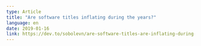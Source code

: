 ```yaml
---
type: Article
title: "Are software titles inflating during the years?"
language: en
date: 2019-01-16
link: https://dev.to/sobolevn/are-software-titles-are-inflating-during-the-years-n2a
---
```

